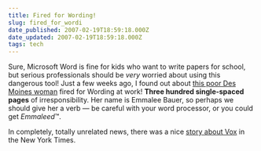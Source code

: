 ```yaml
---
title: Fired for Wording!
slug: fired_for_wordi
date_published: 2007-02-19T18:59:18.000Z
date_updated: 2007-02-19T18:59:18.000Z
tags: tech
---
```


Sure, Microsoft Word is fine for kids who want to write papers for school, but serious professionals should be *very* worried about using this dangerous tool! Just a few weeks ago, I found out about [this poor Des Moines woman](http://cbs4denver.com/watercooler/watercooler_story_020113911.html) fired for Wording at work!
**Three hundred single-spaced pages** of irresponsibility. Her name is Emmalee Bauer, so perhaps we should give her a verb — be careful with your word processor, or you could get *Emmaleed*™.

In completely, totally unrelated news, there was a nice [story about Vox](http://www.sixapart.com/about/news/2007/02/even_the_new_yo.html) in the New York Times.
